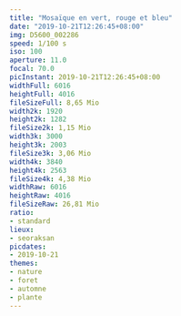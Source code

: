 ```yaml
---
title: "Mosaïque en vert, rouge et bleu"
date: "2019-10-21T12:26:45+08:00"
img: D5600_002286
speed: 1/100 s
iso: 100
aperture: 11.0
focal: 70.0
picInstant: 2019-10-21T12:26:45+08:00
widthFull: 6016
heightFull: 4016
fileSizeFull: 8,65 Mio
width2k: 1920
height2k: 1282
fileSize2k: 1,15 Mio
width3k: 3000
height3k: 2003
fileSize3k: 3,06 Mio
width4k: 3840
height4k: 2563
fileSize4k: 4,38 Mio
widthRaw: 6016
heightRaw: 4016
fileSizeRaw: 26,81 Mio
ratio:
- standard
lieux:
- seoraksan
picdates:
- 2019-10-21
themes:
- nature
- foret
- automne
- plante
---
```


